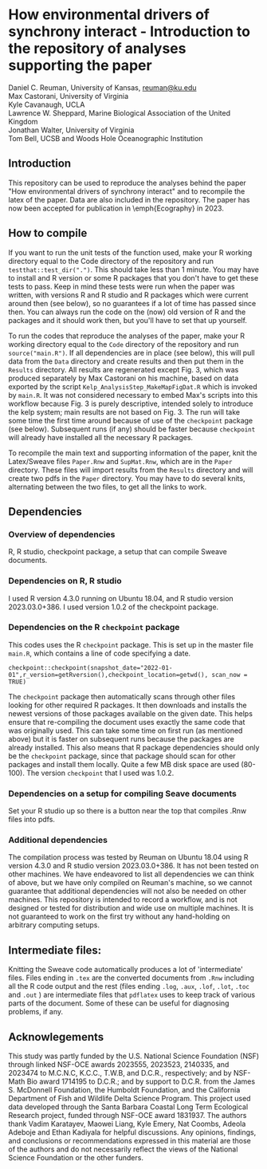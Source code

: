 # How environmental drivers of synchrony interact - Introduction to the repository of analyses supporting the paper

Daniel C. Reuman, University of Kansas, reuman@ku.edu  
Max Castorani, University of Virginia  
Kyle Cavanaugh, UCLA  
Lawrence W. Sheppard, Marine Biological Association of the United Kingdom  
Jonathan Walter, University of Virginia  
Tom Bell, UCSB and Woods Hole Oceanographic Institution  

## Introduction

This repository can be used to reproduce the analyses behind the paper "How environmental drivers of synchrony interact" and to recompile the latex of the paper. Data are also included in the repository. The paper has now been accepted for publication
in \emph{Ecography} in 2023. 

## How to compile

If you want to run the unit tests of the function used, make your R working directory equal to the Code directory of the repository and run `testthat::test_dir(".")`. This should take less than 1 minute. You may have to install and R version or some R packages
that you don't have to get these tests to pass. Keep in mind these tests were run when the paper was written, with versions 
R and R studio and R packages which were current around then (see below), so no guarantees if a lot of time has passed since then.
You can always run the code on the (now) old version of R and the packages and it should work then, but you'll have to set
that up yourself.

To run the codes that reproduce the analyses of the paper, make your R working directory equal to the `Code` directory of the repository 
and run `source("main.R")`. If all dependencies are in place (see below), this will pull data from the `Data` directory and create 
results and then put them in the `Results` directory. All results are regenerated except Fig. 3, which was produced separately by Max 
Castorani on his machine, based on data exported by the script `Kelp_AnalysisStep_MakeMapFigDat.R` which is invoked by `main.R`. It was 
not considered necessary to embed Max's scripts into this workflow because Fig. 3 is purely descriptive, intended solely to introduce 
the 
kelp system; main results are not based on Fig. 3. The run will take some time the first time around because of use of the `checkpoint` 
package (see below). Subsequent runs (if any) should be faster because `checkpoint` will already have installed all the necessary R 
packages.
 
 
To recompile the main text and supporting information of the paper, knit the Latex/Sweave files `Paper.Rnw` and `SupMat.Rnw`, which are 
in the `Paper` directory. These files will import results from the `Results` directory and will create two pdfs in the `Paper` 
directory. 
You may have to do several knits, alternating between the two files, to get all the links to work. 

## Dependencies

### Overview of dependencies

R, R studio, checkpoint package, a setup that can compile Sweave documents. 

### Dependencies on R, R studio

I used R version 4.3.0 running on Ubuntu 18.04, and R studio version 2023.03.0+386. I used version 1.0.2 of the checkpoint package. 

### Dependencies on the R `checkpoint` package

This codes uses the R `checkpoint` package. This is set up in the master file `main.R`, which contains a line of code specifying a date.

`checkpoint::checkpoint(snapshot_date="2022-01-01",r_version=getRversion(),checkpoint_location=getwd(), scan_now = TRUE)` 

The `checkpoint` package then automatically scans through other files looking for other required R packages. It then downloads and installs the newest versions of those packages available on the given date. This helps ensure that re-compiling the document uses exactly the same code that was originally used. This can take some time on first run (as mentioned above) but it is faster on subsequent runs because the packages are already installed. This also means that R package dependencies should only be the `checkpoint` package, since that package should scan for other packages and install them locally. Quite a few MB disk space are used (80-100). The version `checkpoint` that I used was 1.0.2. 

### Dependencies on a setup for compiling Seave documents

Set your R studio up so there is a button near the top that compiles .Rnw files into pdfs.

### Additional dependencies

The compilation process was tested by Reuman on Ubuntu 18.04 using R version 4.3.0 and R studio version 2023.03.0+386. It has not been tested on other machines. We have endeavored to list all dependencies we can think of above, but we have only compiled on Reuman's machine, so we cannot guarantee that additional dependencies will not also be needed on other machines. This repository is intended to record a workflow, and is not designed or tested for distribution and wide use on multiple machines. It is not guaranteed to work on the first try without any hand-holding on arbitrary computing setups.

## Intermediate files:

Knitting the Sweave code automatically produces a lot of 'intermediate' files. Files ending in `.tex` are the converted documents from `.Rnw` including all the R code output and the rest (files ending `.log`, `.aux`, `.lof`, `.lot`, `.toc`  and `.out` ) are intermediate files that `pdflatex` uses to keep track of various parts of the document. Some of these can be useful for diagnosing problems, if any. 

## Acknowlegements

This study was partly funded by the U.S. National Science Foundation (NSF) through linked NSF-OCE awards 
2023555, 2023523, 2140335, and 2023474 to M.C.N.C, K.C.C., T.W.B, and D.C.R., respectively; and by NSF-Math Bio award 
1714195 to D.C.R.; and by support to D.C.R. from the James S. McDonnell Foundation, the Humboldt Foundation, 
and the California Department of Fish and Wildlife Delta Science Program. This project used data developed 
through the Santa Barbara Coastal Long Term Ecological Research project, funded through NSF-OCE award 1831937. 
The authors thank Vadim Karatayev, Maowei Liang, Kyle Emery, Nat Coombs, Adeola Adeboje and Ethan Kadiyala for 
helpful discussions. Any opinions, findings, and conclusions or recommendations expressed in this material are those of 
the authors and do not necessarily reflect the views of the National Science Foundation or the other funders. 












